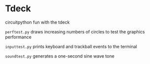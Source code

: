 # Tdeck

circuitpython fun with the tdeck


`perftest.py` draws increasing numbers of circles to test the graphics performance

`inputtest.py` prints keyboard and trackball events to the terminal

`soundtest.py` generates a one-second sine wave tone